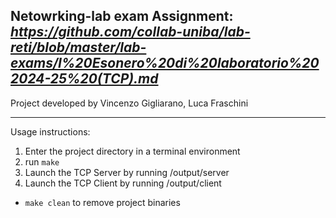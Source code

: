Netowrking-lab exam Assignment: 
_https://github.com/collab-uniba/lab-reti/blob/master/lab-exams/I%20Esonero%20di%20laboratorio%202024-25%20(TCP).md_
--------------------------------------------------------------------------------------------------------------------

Project developed by Vincenzo Gigliarano, Luca Fraschini

--------------------------------------------------------------------------------------------------------------------

Usage instructions:
1. Enter the project directory in a terminal environment
2. run ```make```
3. Launch the TCP Server by running /output/server
4. Launch the TCP Client by running /output/client

- ```make clean``` to remove project binaries
